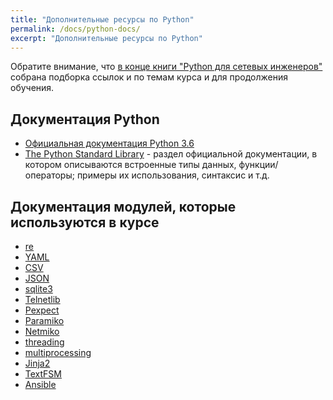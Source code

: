 ```yaml
---
title: "Дополнительные ресурсы по Python"
permalink: /docs/python-docs/
excerpt: "Дополнительные ресурсы по Python"
---
```


Обратите внимание, что [в конце книги "Python для сетевых инженеров"](https://natenka.gitbooks.io/pyneng/content/resources/) собрана подборка ссылок и по темам курса и для продолжения обучения.


## Документация Python

* [Официальная документация Python 3.6](https://docs.python.org/3/index.html)
* [The Python Standard Library](https://docs.python.org/3/library/index.html) - раздел официальной документации, в котором описываются встроенные типы данных, функции/операторы; примеры их использования, синтаксис и т.д.


## Документация модулей, которые используются в курсе

* [re](https://docs.python.org/2/library/re.html)
* [YAML](http://pyyaml.org/wiki/PyYAMLDocumentation)
* [CSV](https://docs.python.org/2/library/csv.html)
* [JSON](https://docs.python.org/2/library/json.html)
* [sqlite3](https://docs.python.org/2/library/sqlite3.html)
* [Telnetlib](https://docs.python.org/2/library/telnetlib.html)
* [Pexpect](https://pexpect.readthedocs.io/en/stable/)
* [Paramiko](http://docs.paramiko.org/en/2.0/)
* [Netmiko](https://pynet.twb-tech.com/blog/automation/netmiko.html)
* [threading](https://docs.python.org/2/library/threading.html)
* [multiprocessing](https://docs.python.org/2/library/multiprocessing.html)
* [Jinja2](http://jinja.pocoo.org/docs/dev/)
* [TextFSM](https://github.com/google/textfsm/wiki)
* [Ansible](http://docs.ansible.com/ansible/)
